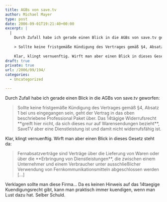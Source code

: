 ```yaml
---
title: AGBs von save.tv
author: Michael Mayer
type: post
date: 2006-09-01T19:21:40+00:00
excerpt: |
  |
    Durch Zufall habe ich gerade einen Blick in die AGBs von save.tv geworfen:
    
    > Sollte keine fristgemäße Kündigung des Vertrages gemäß §4, Absatz 1 bei uns eingegangen sein, geht der Vertrag in das oben beschriebene Professional Paket über. Das 14tägige Widerrufsrecht **greift hier nicht, da sich dieses nur auf Warensendungen bezieht**, SaveTV aber eine Dienstleistung ist und damit nicht widerrufsfähig ist.
    
    Klar, klingt vernuenftig. Wirft man aber einen Blick in dieses Gesetz steht da:
draft: true
private: true
url: /2006/09/194/
categories:
  - Uncategorized

---
```

Durch Zufall habe ich gerade einen Blick in die AGBs von save.tv geworfen:

> Sollte keine fristgemäße Kündigung des Vertrages gemäß §4, Absatz 1 bei uns eingegangen sein, geht der Vertrag in das oben beschriebene Professional Paket über. Das 14tägige Widerrufsrecht \*\*greift hier nicht, da sich dieses nur auf Warensendungen bezieht\*\*, SaveTV aber eine Dienstleistung ist und damit nicht widerrufsfähig ist.

Klar, klingt vernuenftig. Wirft man aber einen Blick in dieses Gesetz steht da:

> Fernabsatzverträge sind Verträge über die Lieferung von Waren oder über die \*\*Erbringung von Dienstleistungen\*\*, die zwischen einem Unternehmer und einem Verbraucher unter ausschließlicher Verwendung von Fernkommunikationsmitteln abgeschlossen werden [&#8230;]

Verklagen sollte man diese Firma&#8230; Da es keinen Hinweis auf das 14taegige Kuendigungsrecht gibt, kann man praktisch immer kuendigen, wenn man Lust dazu hat. Selber Schuld.